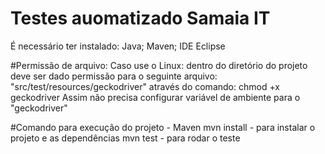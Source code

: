 # Testes auomatizado Samaia IT

É necessário ter instalado:
Java; Maven; IDE Eclipse

#Permissão de arquivo:
Caso use o Linux: dentro do diretório do projeto deve ser dado permissão para o seguinte arquivo: "src/test/resources/geckodriver" através do comando: chmod +x geckodriver
Assim não precisa configurar variável de ambiente para o "geckodriver"

#Comando para execução do projeto - Maven
mvn install - para instalar o projeto e as dependências
mvn test - para rodar o teste



